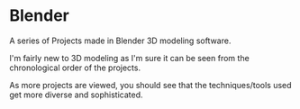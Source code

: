 # Blender
A series of Projects made in Blender 3D modeling software.

I'm fairly new to 3D modeling as I'm sure it can be seen from the chronological order of the projects.

As more projects are viewed, you should see that the techniques/tools used get more diverse and sophisticated.
